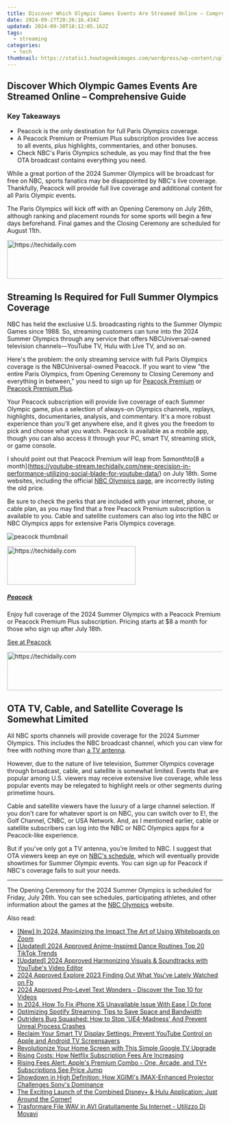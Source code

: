 ```yaml
---
title: Discover Which Olympic Games Events Are Streamed Online – Comprehensive Guide
date: 2024-09-27T20:26:16.434Z
updated: 2024-09-30T18:12:05.162Z
tags:
  - streaming
categories:
  - tech
thumbnail: https://static1.howtogeekimages.com/wordpress/wp-content/uploads/2024/06/eiffel-tower-with-the-image-of-the-2024-paris-olympics-behind-it-and-a-symbol-representing-a-lack-of-transmission.jpg
---
```


## Discover Which Olympic Games Events Are Streamed Online – Comprehensive Guide

### Key Takeaways

* Peacock is the only destination for full Paris Olympics coverage.
* A Peacock Premium or Premium Plus subscription provides live access to all events, plus highlights, commentaries, and other bonuses.
* Check NBC's Paris Olympics schedule, as you may find that the free OTA broadcast contains everything you need.

 While a great portion of the 2024 Summer Olympics will be broadcast for free on NBC, sports fanatics may be disappointed by NBC's live coverage. Thankfully, Peacock will provide full live coverage and additional content for all Paris Olympic events.

 The Paris Olympics will kick off with an Opening Ceremony on July 26th, although ranking and placement rounds for some sports will begin a few days beforehand. Final games and the Closing Ceremony are scheduled for August 11th.

<!-- affiliate ads begin -->
<a href="https://aligracehair.sjv.io/c/5597632/1902309/19272" target="_top" id="1902309">
  <img src="//a.impactradius-go.com/display-ad/19272-1902309" border="0" alt="https://techidaily.com" width="728" height="90"/>
</a>
<img height="0" width="0" src="https://aligracehair.sjv.io/i/5597632/1902309/19272" style="position:absolute;visibility:hidden;" border="0" />
<!-- affiliate ads end -->

##  Streaming Is Required for Full Summer Olympics Coverage

 NBC has held the exclusive U.S. broadcasting rights to the Summer Olympic Games since 1988\. So, streaming customers can tune into the 2024 Summer Olympics through any service that offers NBCUniversal-owned television channels—YouTube TV, Hulu with Live TV, and so on.

 Here's the problem: the only streaming service with full Paris Olympics coverage is the NBCUniversal-owned Peacock. If you want to view "the entire Paris Olympics, from Opening Ceremony to Closing Ceremony and everything in between," you need to sign up for [Peacock Premium](https://imp.i305175.net/c/156932/2100873/11640?subId1=htgolympicseditorial) or [Peacock Premium Plus](https://imp.i305175.net/c/156932/2100873/11640?subId1=htgolympicseditorial).

 Your Peacock subscription will provide live coverage of each Summer Olympic game, plus a selection of always-on Olympics channels, replays, highlights, documentaries, analysis, and commentary. It's a more robust experience than you'll get anywhere else, and it gives you the freedom to pick and choose what you watch. Peacock is available as a mobile app, though you can also access it through your PC, smart TV, streaming stick, or game console.

 I should point out that Peacock Premium will leap from $5 a month to [$8 a month](https://youtube-stream.techidaily.com/new-precision-in-performance-utilizing-social-blade-for-youtube-data/) on July 18th. Some websites, including the official [NBC Olympics page](https://www.nbcolympics.com/faq), are incorrectly listing the old price.

 Be sure to check the perks that are included with your internet, phone, or cable plan, as you may find that a free Peacock Premium subscription is available to you. Cable and satellite customers can also log into the NBC or NBC Olympics apps for extensive Paris Olympics coverage.

![peacock thumbnail](https://static1.howtogeekimages.com/wordpress/wp-content/uploads/2024/06/nbcuniversal-s-peacock-streaming-platform-now-live-animation-world-network.jpg) 

<!-- affiliate ads begin -->
<a href="https://aligracehair.sjv.io/c/5597632/2012429/19272" target="_top" id="2012429">
  <img src="//a.impactradius-go.com/display-ad/19272-2012429" border="0" alt="https://techidaily.com" width="300" height="90"/>
</a>
<img height="0" width="0" src="https://aligracehair.sjv.io/i/5597632/2012429/19272" style="position:absolute;visibility:hidden;" border="0" />
<!-- affiliate ads end -->

##### [Peacock](https://snapchat-videos.techidaily.com/updated-step-by-step-to-recording-snapchat-on-devices/) 

Enjoy full coverage of the 2024 Summer Olympics with a Peacock Premium or Peacock Premium Plus subscription. Pricing starts at $8 a month for those who sign up after July 18th.

[See at Peacock](https://imp.i305175.net/c/156932/2100873/11640?subId1=htgolympicseditorial) 

<!-- affiliate ads begin -->
<a href="https://ephamedtechinc.pxf.io/c/5597632/2137215/26400" target="_top" id="2137215">
  <img src="//a.impactradius-go.com/display-ad/26400-2137215" border="0" alt="https://techidaily.com" width="728" height="90"/>
</a>
<img height="0" width="0" src="https://ephamedtechinc.pxf.io/i/5597632/2137215/26400" style="position:absolute;visibility:hidden;" border="0" />
<!-- affiliate ads end -->

##  OTA TV, Cable, and Satellite Coverage Is Somewhat Limited

 All NBC sports channels will provide coverage for the 2024 Summer Olympics. This includes the NBC broadcast channel, which you can view for free with nothing more than [a TV antenna](https://digital-screen-recording.techidaily.com/new-in-2024-armies-united-exploring-the-ultimate-7-strategy-wars/).

 However, due to the nature of live television, Summer Olympics coverage through broadcast, cable, and satellite is somewhat limited. Events that are popular among U.S. viewers may receive extensive live coverage, while less popular events may be relegated to highlight reels or other segments during primetime hours.

 Cable and satellite viewers have the luxury of a large channel selection. If you don't care for whatever sport is on NBC, you can switch over to E!, the Golf Channel, CNBC, or USA Network. And, as I mentioned earlier, cable or satellite subscribers can log into the NBC or NBC Olympics apps for a Peacock-like experience.

 But if you've only got a TV antenna, you're limited to NBC. I suggest that OTA viewers keep an eye on [NBC's schedule](https://www.nbcolympics.com/full-schedule), which will eventually provide showtimes for Summer Olympic events. You can sign up for Peacock if NBC's coverage fails to suit your needs.

---

 The Opening Ceremony for the 2024 Summer Olympics is scheduled for Friday, July 26th. You can see schedules, participating athletes, and other information about the games at the [NBC Olympics](https://www.nbcolympics.com/) website.

<ins class="adsbygoogle"
     style="display:block"
     data-ad-format="autorelaxed"
     data-ad-client="ca-pub-7571918770474297"
     data-ad-slot="1223367746"></ins>

<ins class="adsbygoogle"
     style="display:block"
     data-ad-client="ca-pub-7571918770474297"
     data-ad-slot="8358498916"
     data-ad-format="auto"
     data-full-width-responsive="true"></ins>

<span class="atpl-alsoreadstyle">Also read:</span>
<div><ul>
<li><a href="https://screen-mirroring-recording.techidaily.com/new-in-2024-maximizing-the-impact-the-art-of-using-whiteboards-on-zoom/"><u>[New] In 2024, Maximizing the Impact The Art of Using Whiteboards on Zoom</u></a></li>
<li><a href="https://tiktok-video-recordings.techidaily.com/updated-2024-approved-anime-inspired-dance-routines-top-20-tiktok-trends/"><u>[Updated] 2024 Approved Anime-Inspired Dance Routines Top 20 TikTok Trends</u></a></li>
<li><a href="https://youtube-docs.techidaily.com/ed-2024-approved-harmonizing-visuals-and-soundtracks-with-youtubes-video-editor/"><u>[Updated] 2024 Approved Harmonizing Visuals & Soundtracks with YouTube's Video Editor</u></a></li>
<li><a href="https://facebook-clips.techidaily.com/2024-approved-explore-2023-finding-out-what-youve-lately-watched-on-fb/"><u>2024 Approved Explore 2023 Finding Out What You've Lately Watched on Fb</u></a></li>
<li><a href="https://extra-skills.techidaily.com/2024-approved-pro-level-text-wonders-discover-the-top-10-for-videos/"><u>2024 Approved Pro-Level Text Wonders - Discover the Top 10 for Videos</u></a></li>
<li><a href="https://iphone-unlock.techidaily.com/in-2024-how-to-fix-iphone-xs-unavailable-issue-with-ease-drfone-by-drfone-ios/"><u>In 2024, How To Fix iPhone XS Unavailable Issue With Ease | Dr.fone</u></a></li>
<li><a href="https://media-tips.techidaily.com/optimizing-spotify-streaming-tips-to-save-space-and-bandwidth/"><u>Optimizing Spotify Streaming: Tips to Save Space and Bandwidth</u></a></li>
<li><a href="https://program-issues.techidaily.com/outriders-bug-squashed-how-to-stop-ue4-madness-and-prevent-unreal-process-crashes/"><u>Outriders Bug Squashed: How to Stop 'UE4-Madness' And Prevent Unreal Process Crashes</u></a></li>
<li><a href="https://media-tips.techidaily.com/reclaim-your-smart-tv-display-settings-prevent-youtube-control-on-apple-and-android-tv-screensavers/"><u>Reclaim Your Smart TV Display Settings: Prevent YouTube Control on Apple and Android TV Screensavers</u></a></li>
<li><a href="https://media-tips.techidaily.com/revolutionize-your-home-screen-with-this-simple-google-tv-upgrade/"><u>Revolutionize Your Home Screen with This Simple Google TV Upgrade</u></a></li>
<li><a href="https://media-tips.techidaily.com/rising-costs-how-netflix-subscription-fees-are-increasing/"><u>Rising Costs: How Netflix Subscription Fees Are Increasing</u></a></li>
<li><a href="https://media-tips.techidaily.com/rising-fees-alert-apples-premium-combo-one-arcade-and-tvplus-subscriptions-see-price-jump/"><u>Rising Fees Alert: Apple's Premium Combo - One, Arcade, and TV+ Subscriptions See Price Jump</u></a></li>
<li><a href="https://media-tips.techidaily.com/showdown-in-high-definition-how-xgimis-imax-enhanced-projector-challenges-sonys-dominance/"><u>Showdown in High Definition: How XGIMI's IMAX-Enhanced Projector Challenges Sony's Dominance</u></a></li>
<li><a href="https://media-tips.techidaily.com/the-exciting-launch-of-the-combined-disneyplus-and-hulu-application-just-around-the-corner/"><u>The Exciting Launch of the Combined Disney+ & Hulu Application: Just Around the Corner!</u></a></li>
<li><a href="https://vp-tips.techidaily.com/trasformare-file-wav-in-avi-gratuitamente-su-internet-utilizzo-di-movavi/"><u>Trasformare File WAV in AVI Gratuitamente Su Internet - Utilizzo Di Movavi</u></a></li>
</ul></div>

